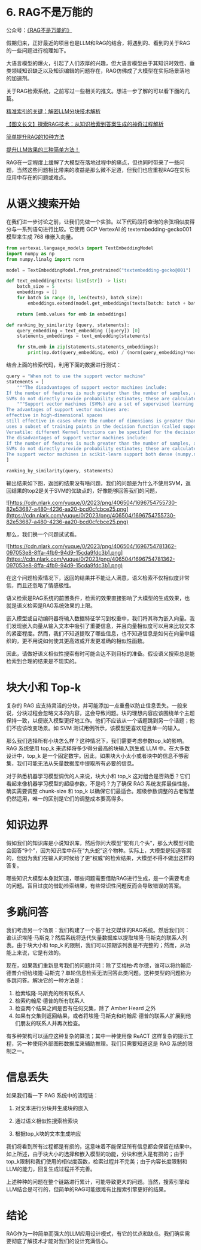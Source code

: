 # 6. RAG不是万能的

公众号：[《RAG不是万能的》](https://mp.weixin.qq.com/s?__biz=MzIxMjY3NzMwNw==&mid=2247484128&idx=1&sn=c21a8e1deef9f2a009c2dbc115e71198&chksm=97432534a034ac22049c401060240318ef5cd83b6ea19d47193c2459ca260c4a50211cbf75a4&token=1122813982&lang=zh_CN#rd)

假期归来，正好最近的项目也是LLM和RAG的结合，将遇到的、看到的关于RAG的一些问题进行梳理如下。

大语言模型的爆火，引起了人们浓厚的兴趣，但大语言模型由于其知识时效性、垂类领域知识缺乏以及知识编辑的问题存在，RAG仿佛成了大模型在实际场景落地的加速剂。

关于RAG检索系统，之前写过一些相关的推文。想进一步了解的可以看下面的几篇。

[精准索引的关键：解密LLM分块技术解析](https://mp.weixin.qq.com/s?__biz=MzIxMjY3NzMwNw==&mid=2247484119&idx=1&sn=b0fb2b511dbacac615e38588222a1508&chksm=97432503a034ac15f48551a350ee0783d3f0f4eeae463fa3bc23c30f656fbaa8a9aece788b0b&token=1587132581&lang=zh_CN#rd)

[【图文长文】探索RAG技术：从知识检索到答案生成的神奇过程解析](https://mp.weixin.qq.com/s?__biz=MzIxMjY3NzMwNw==&mid=2247484114&idx=1&sn=428c8c1969d2afd8fcb2734b557ba8ca&chksm=97432506a034ac10f3c5c3c7bdb3c003010a1bb43f6d7313e980145f62a08b7a26b73a2683c8&token=1587132581&lang=zh_CN#rd)

[简单提升RAG的10种方法](https://mp.weixin.qq.com/s?__biz=MzIxMjY3NzMwNw==&mid=2247484092&idx=1&sn=74032eb935e78ad031b88e78f778c047&chksm=97432568a034ac7e02e9c01e5138a4d4e52775262a8ec7d6b8592b6d6f5a6e379e2c9f7e52ab&token=1587132581&lang=zh_CN#rd)

[提升LLM效果的三种简单方法！](https://mp.weixin.qq.com/s?__biz=MzIxMjY3NzMwNw==&mid=2247484087&idx=1&sn=bbb5d4ae74a19bab8e51c83271c95cc9&chksm=97432563a034ac75439ececa042e3f171f3c1402054376e68552d5ae640a12951c6d448ac50e&token=1587132581&lang=zh_CN#rd)

RAG在一定程度上缓解了大模型在落地过程中的痛点，但也同时带来了一些问题，当然这些问题相比带来的收益是那么微不足道，但我们也应重视RAG在实际应用中存在的问题或难点。

# 从语义搜索开始

在我们进一步讨论之前，让我们先做一个实验。以下代码段将查询的余弦相似度得分与一系列语句进行比较。它使用 GCP VertexAI 的 textembedding-gecko001 模型来生成 768 维嵌入向量。

```python
from vertexai.language_models import TextEmbeddingModel
import numpy as np
from numpy.linalg import norm

model = TextEmbeddingModel.from_pretrained("textembedding-gecko@001")

def text_embedding(texts: list[str]) -> list:
    batch_size = 5
    embeddings = []
    for batch in range (0, len(texts), batch_size):
        embeddings.extend(model.get_embeddings(texts[batch: batch + batch_size]))

    return [emb.values for emb in embeddings]

def ranking_by_similarity (query, statements):
    query_embedding = text_embedding ([query]) [0]
    statements_embeddings = text_embedding(statements)

    for stm,emb in zip(statements,statements_embeddings):
        print(np.dot(query_embedding, emb) / (norm(query_embedding)*norm(emb)), '-', stm[:80])
```

结合上面的检索代码，利用下面的数据进行测试：

```python
query = "When not to use the support vector machine"
statements = [
    """The disadvantages of support vector machines include:
If the number of features is much greater than the number of samples, avoid over-fitting when choosing Kernel functions and regularisation terms.
SVMs do not directly provide probability estimates; these are calculated using an expensive five-fold cross-validation (see Scores and Probabilities, below).""",
	"""Support vector machines (SVMs) are a set of supervised learning methods used for classification, regression, and outlier detection.
The advantages of support vector machines are:
effective in high-dimensional spaces
still effective in cases where the number of dimensions is greater than the number of samples.
uses a subset of training points in the decision function (called support vectors), so it is also memory efficient.
Versatile: different Kernel functions can be specified for the decision function. Common kernels are provided, but it is also possible to specify custom kernels.
The disadvantages of support vector machines include:
If the number of features is much greater than the number of samples, avoid over-fitting when choosing Kernel functions and regularisation terms.
SVMs do not directly provide probability estimates; these are calculated using an expensive five-fold cross-validation (see Scores and Probabilities, below).
The support vector machines in scikit-learn support both dense (numpy.ndarray and convertible to that by numpy.asarray) and sparse (any scipy.sparse) sample vectors as input. However, to use an SVM to make predictions for sparse data, it must have been fitted to such data. For optimal performance, use C-ordered numpy.ndarray (dense) or scipy.sparse.csr_matrix (sparse) with dtype=float64.""",
]

ranking_by_similarity(query, statements)
```

输出结果如下图，返回的结果没有啥问题，我们的问题是为什么不使用SVM，返回结果的top2是关于SVM的优缺点的，好像能够回答我们的问题，

![https://cdn.nlark.com/yuque/0/2023/png/406504/1696754755730-82e53687-a480-4236-aa20-bcd0cfcbce25.png](https://cdn.nlark.com/yuque/0/2023/png/406504/1696754755730-82e53687-a480-4236-aa20-bcd0cfcbce25.png)

那么，我们换一个问题试试看。

![https://cdn.nlark.com/yuque/0/2023/png/406504/1696754781362-097053e8-8ffa-4fb9-94d9-15cda9fdc3b1.png](https://cdn.nlark.com/yuque/0/2023/png/406504/1696754781362-097053e8-8ffa-4fb9-94d9-15cda9fdc3b1.png)

在这个问题检索情况下，返回的结果并不能让人满意，语义检索不仅相似度非常低，而且还忽略了情感极性。

语义检索是RAG系统的前置条件，检索的效果直接影响了大模型的生成效果，也就是语义检索是RAG系统效果的上限。

嵌入模型或自动编码器将输入数据特征学习到权重中，我们将其称为嵌入向量。我们发现嵌入向量从输入文本中吸引了重要信息，并且向量相似度可以用来比较文本的紧密程度。然而，我们不知道提取了哪些信息，也不知道信息是如何在向量中组织的，更不用说如何使其更高效或开发更准确的相似性函数。

因此，请做好语义相似性搜索有时可能会达不到目标的准备。假设语义搜索总是能检索到合理的结果是不现实的。

# 块大小和 Top-k

复杂的 RAG 应支持灵活的分块，并可能添加一点重叠以防止信息丢失。一般来说，分块过程会忽略文本的内容，这会导致问题。块的理想内容应该围绕单个主题保持一致，以便嵌入模型更好地工作。他们不应该从一个话题跳到另一个话题；他们不应该改变场景。如 SVM 测试用例所示，该模型更喜欢短且单一的输入。

那么我们选择所有小块怎么样？这种情况下，我们需要考虑参数top_k的影响。RAG 系统使用 top_k 来选择将多少得分最高的块输入到生成 LLM 中。在大多数设计中，top_k 是一个固定数字。因此，如果块大小太小或者块中的信息不够密集，我们可能无法从矢量数据库中提取所有必要的信息。

对于熟悉机器学习模型调优的人来说，块大小和 top_k 这对组合是否熟悉？它们看起来像机器学习模型的超级参数，不是吗？为了确保 RAG 系统发挥最佳性能，确实需要调整 chunk-size 和 top_k 以确保它们最适合。超级参数调整的古老智慧仍然适用，唯一的区别是它们的调整成本要高得多。

# 知识边界

假如我们的知识库是小说知识库，然后你问大模型“蛇有几个头”，那么大模型可能会回答“9个”，因为知识库中存在“九头蛇”这个物种。实际上，大模型是知道答案的，但因为我们在输入的时候给了更“权威”的检索结果，大模型不得不做出这样的答复。

哪些知识大模型本身就知道，哪些问题需要借助RAG进行生成，是一个需要考虑的问题。盲目过度的借助检索结果，有些常识性问题反而会导致错误的答案。

# 多跳问答

我们考虑另一个场景：我们构建了一个基于社交媒体的RAG系统。然后我们问：谁认识埃隆·马斯克？然后系统将迭代矢量数据库以提取埃隆·马斯克的联系人列表。由于块大小和 top_k 的限制，我们可以预期该列表是不完整的；然而，从功能上来说，它是有效的。

现在，如果我们重新思考我们的问题并问：除了艾梅柏·希尔德，谁可以将约翰尼·德普介绍给埃隆·马斯克？单轮信息检索无法回答此类问题。这种类型的问题称为多跳问答。解决它的一种方法是：

1. 检索埃隆·马斯克的所有联系人
2. 检索约翰尼·德普的所有联系人
3. 检查两个结果之间是否有任何交集，除了 Amber Heard 之外
4. 如果有交集则返回结果，或者将埃隆·马斯克和约翰尼·德普的联系人扩展到他们朋友的联系人并再次检查。

有多种架构可以适应这种复杂的算法；其中一种使用像 ReACT 这样复杂的提示工程，另一种使用外部图形数据库来辅助推理。我们只需要知道这是 RAG 系统的限制之一。

# 信息丢失

如果我们看一下 RAG 系统中的流程链：

1. 对文本进行分块并生成块的嵌入

2. 通过语义相似性搜索检索块

3. 根据top_k块的文本生成响应

我们将看到所有过程都是有损的，这意味着不能保证所有信息都会保留在结果中。如上所述，由于块大小的选择和嵌入模型的功能，分块和嵌入是有损的；由于top_k限制和我们使用的相似度函数，检索过程并不完美；由于内容长度限制和LLM的能力，回复生成过程并不完善。

上述种种的问题在整个链路进行累计，可能导致更大的问题。当然，搜索引擎和LLM结合是可行的，但简单的RAG可能很难有比搜索引擎更好的结果。

# 结论

RAG作为一种简单而强大的LLM应用设计模式，有它的优点和缺点。我们确实需要彻底了解技术才能对我们的设计充满信心。